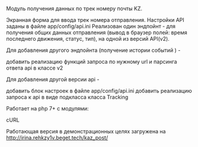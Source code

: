 Модуль получения данных по трек номеру почты KZ.

Экранная форма для ввода трек номера отправления.
Настройки API заданы в файле app/config/api.ini
Реализован один эндпойнт - для получения общих данных отправления (вывод в браузер полей: время последнего движения, статус, тип), на одной из версий API(v2).


Для добавления другого эндпойнта (получение истории событий )  - 

добавить реализацию функций запроса по нужному url и парсинга ответа api в классе v2



Для добавления другой версии api - 

добавить блок настроек в файле app/config/api.ini
добавить реализацию запроса к api в виде подкласса класса Tracking


Работает на php 7+ с модулями:

cURL

Работающая версия в демонстрационных целях загружена на http://irina.rehkzy1v.beget.tech/kaz_post/
